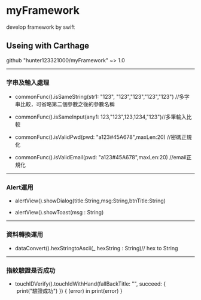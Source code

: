 # myFramework
develop framework by swift
## Useing with Carthage
 github "hunter123321000/myFramework" ~> 1.0

---
### 字串及輸入處理

* commonFunc().isSameString(str1: "123", "123","123","123","123") //多字串比較，可省略第二個參數之後的參數名稱
   
* commonFunc().isSameInput(any1: 123,"123",123,1234,"123")//多筆輸入比較
   
* commonFunc().isValidPwd(pwd: "a123#45A678",maxLen:20) //密碼正規化
   
* commonFunc().isValidEmail(pwd: "a123#45A678",maxLen:20) //email正規化
---
### Alert運用

* alertView().showDialog(title:String,msg:String,btnTitle:String)
   
* alertView().showToast(msg : String)
---
### 資料轉換運用

* dataConvert().hexStringtoAscii(_ hexString : String)// hex to String

---
### 指紋驗證是否成功

*  touchIDVerify().touchIdWithHand(fallBackTitle: "", succeed: {
            print("驗證成功")
        }) { (error) in
            print(error)
        }

